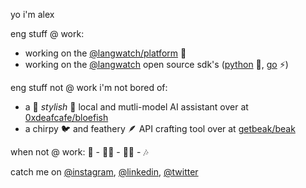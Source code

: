 yo i'm alex

eng stuff @ work:
- working on the [@langwatch/platform](https://github.com/langwatch/langwatch/) 🏰
- working on the [@langwatch](https://github.com/langwatch) open source sdk's ([python](https://github.com/langwatch/langwatch/tree/main/python-sdk) 🐍, [go](https://github.com/langwatch/langwatch/tree/main/sdk-go) ⚡)

eng stuff not @ work i'm not bored of:
- a 💅 *stylish* 💅 local and mutli-model AI assistant over at [0xdeafcafe/bloefish](https://github.com/0xdeafcafe/bloefish)
- a chirpy 🐦 and feathery 🪶 API crafting tool over at [getbeak/beak](https://github.com/getbeak/beak)

when not @ work: 🥳 - 🧑‍💻 - 🧑‍🍳 - 🎶

catch me on [@instagram](https://instagram.com/afr.png), [@linkedin](https://www.linkedin.com/in/alexforbesreed/), [@twitter](https://x.com/alexforbesreed)

